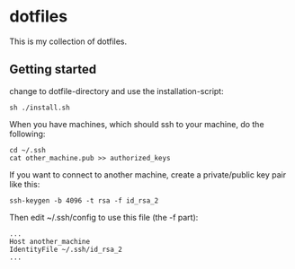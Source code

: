 # dotfiles

This is my collection of dotfiles.

## Getting started

change to dotfile-directory and use the installation-script:

```
sh ./install.sh
```

When you have machines, which should ssh to your machine, do the following:

```
cd ~/.ssh
cat other_machine.pub >> authorized_keys
```

If you want to connect to another machine, create a private/public key pair
like this:

```
ssh-keygen -b 4096 -t rsa -f id_rsa_2
```

Then edit ~/.ssh/config to use this file (the -f part):

```
...
Host another_machine
IdentityFile ~/.ssh/id_rsa_2
...
```
